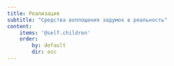 ```yaml
---
title: Реализация
subtitle: "Средства воплощения задумок в реальность"
content:
    items: '@self.children'
    order:
        by: default
        dir: asc
---
```


